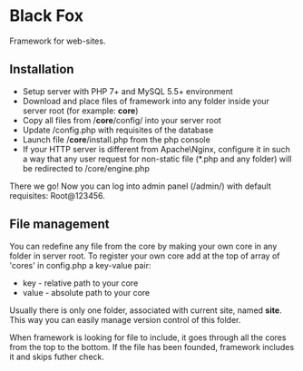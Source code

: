 # Black Fox
Framework for web-sites.

## Installation
* Setup server with PHP 7+ and MySQL 5.5+ environment
* Download and place files of framework into any folder inside your server root (for example: **core**)
* Copy all files from /**core**/config/ into your server root
* Update /config.php with requisites of the database
* Launch file /**core**/install.php from the php console
* If your HTTP server is different from Apache\Nginx, configure it in such a way that any user request for non-static file (\*.php and any folder) will be redirected to /core/engine.php

There we go! Now you can log into admin panel (/admin/) with default requisites: Root@123456.

## File management

You can redefine any file from the core by making your own core in any folder in server root. To register your own core add at the top of array of 'cores' in config.php a key-value pair:
* key - relative path to your core
* value - absolute path to your core

Usually there is only one folder, associated with current site, named **site**. This way you can easily manage version control of this folder. 

When framework is looking for file to include, it goes through all the cores from the top to the bottom. If the file has been founded, framework includes it and skips futher check.